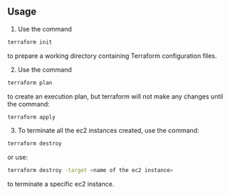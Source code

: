 ## Usage
1. Use the command
```bash
terraform init
```
   to prepare a working directory containing Terraform configuration files.



2. Use the command
```bash
terraform plan
```
   to create an execution plan, but terraform will not make any changes until the command:

```bash
terraform apply
```
3. To terminate all the ec2 instances created, use the command:

```bash
terraform destroy
```
or use:

```bash
terraform destroy -target <name of the ec2 instance>

```
to terminate a specific ec2 instance. 
